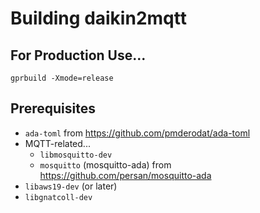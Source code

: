 # Building daikin2mqtt

## For Production Use...
`gprbuild -Xmode=release`

## Prerequisites
* `ada-toml` from https://github.com/pmderodat/ada-toml
* MQTT-related...
  * `libmosquitto-dev`
  * `mosquitto` (mosquitto-ada) from https://github.com/persan/mosquitto-ada
* `libaws19-dev` (or later)
* `libgnatcoll-dev`
  
